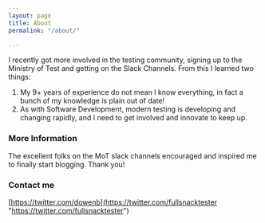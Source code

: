 ```yaml
---
layout: page
title: About
permalink: "/about/"

---
```

I recently got more involved in the testing community, signing up to the Ministry of Test and getting on the Slack Channels. From this I learned two things:

1. My 9+ years of experience do not mean I know everything, in fact a bunch of my knowledge is plain out of date!
2. As with Software Development, modern testing is developing and changing rapidly, and I need to get involved and innovate to keep up.

### More Information

The excellent folks on the MoT slack channels encouraged and inspired me to finally start blogging. Thank you!

### Contact me

[https://twitter.com/dowenb](https://twitter.com/fullsnacktester "https://twitter.com/fullsnacktester")